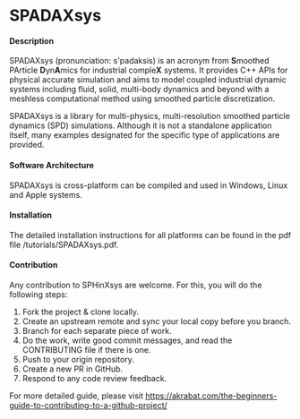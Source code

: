 # SPADAXsys

#### Description
SPADAXsys (pronunciation: s'padaksis) is an acronym from <b>S</b>moothed PArticle <b>D</b>yn<b>A</b>mics 
for industrial comple<b>X</b> systems. 
It provides C++ APIs for physical accurate simulation and aims to model coupled industrial dynamic systems including fluid, solid, multi-body dynamics 
and beyond with a meshless computational method using smoothed particle discretization. 


SPADAXsys is a library for multi-physics, multi-resolution smoothed particle dynamics (SPD) simulations. 
Although it is not a standalone application itself, 
many examples designated for the specific type of applications are provided.

#### Software Architecture
SPADAXsys is cross-platform can be compiled and used in Windows, Linux and Apple systems.

#### Installation

The detailed installation instructions for all platforms can be found in the pdf file /tutorials/SPADAXsys.pdf.

#### Contribution

Any contribution to SPHinXsys are welcome. For this, you will do the following steps:

1. Fork the project & clone locally.
2. Create an upstream remote and sync your local copy before you branch.
3. Branch for each separate piece of work.
3. Do the work, write good commit messages, and read the CONTRIBUTING file if there is one.
4. Push to your origin repository.
5. Create a new PR in GitHub.
6. Respond to any code review feedback.

For more detailed guide, please visit 
https://akrabat.com/the-beginners-guide-to-contributing-to-a-github-project/